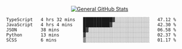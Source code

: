 <p align="center">
  <a href="https://github.com/AndyDevv">
    <img src="https://github-readme-stats.vercel.app/api?username=AndyDevv&custom_title=General%20GitHub%20Stats&theme=aura_dark" alt="General GitHub Stats">
  </a>
</p>

<!--START_SECTION:waka-->
```text
TypeScript   4 hrs 32 mins   ███████████▓░░░░░░░░░░░░░   47.12 % 
JavaScript   4 hrs 4 mins    ██████████▓░░░░░░░░░░░░░░   42.30 % 
JSON         38 mins         █▓░░░░░░░░░░░░░░░░░░░░░░░   06.58 % 
Python       13 mins         ▓░░░░░░░░░░░░░░░░░░░░░░░░   02.37 % 
SCSS         6 mins          ▒░░░░░░░░░░░░░░░░░░░░░░░░   01.17 % 
```
<!--END_SECTION:waka-->
